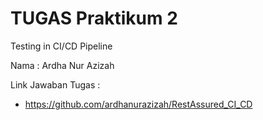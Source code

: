 # TUGAS Praktikum 2
Testing in CI/CD Pipeline

Nama : Ardha Nur Azizah

Link Jawaban Tugas : 
* https://github.com/ardhanurazizah/RestAssured_CI_CD